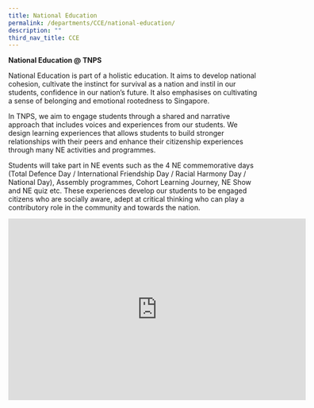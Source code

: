 ```yaml
---
title: National Education
permalink: /departments/CCE/national-education/
description: ""
third_nav_title: CCE
---
```

**National Education @ TNPS**

  

National Education is part of a holistic education. It aims to develop national cohesion, cultivate the instinct for survival as a nation and instil in our students, confidence in our nation’s future. It also emphasises on cultivating a sense of belonging and emotional rootedness to Singapore.

  

In TNPS, we aim to engage students through a shared and narrative approach that includes voices and experiences from our students. We design learning experiences that allows students to build stronger relationships with their peers and enhance their citizenship experiences through many NE activities and programmes.

  

Students will take part in NE events such as the 4 NE commemorative days (Total Defence Day / International Friendship Day / Racial Harmony Day / National Day), Assembly programmes, Cohort Learning Journey, NE Show and NE quiz etc. These experiences develop our students to be engaged citizens who are socially aware, adept at critical thinking who can play a contributory role in the community and towards the nation.

<iframe allowfullscreen="true" height="366" width="600" frameborder="0" src="https://docs.google.com/presentation/d/e/2PACX-1vQjzhFAS-IRHJ8TjMOwvF-yx2QSyAW0YaMFTxVBx3ShVPivkFcWpFKW_InMKePxASs00iD5r_beqW2c/embed?start=false&amp;loop=true&amp;delayms=3000"></iframe>